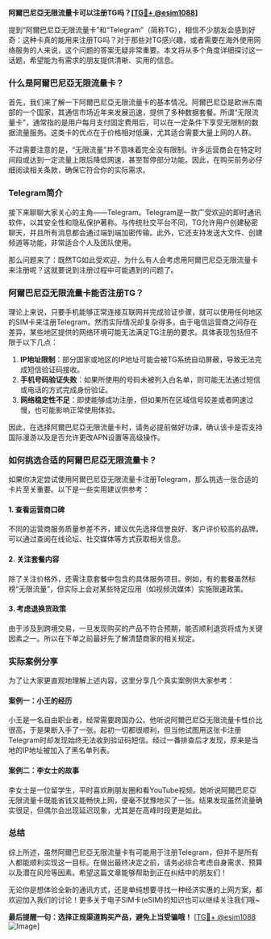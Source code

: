 **阿爾巴尼亞无限流量卡可以注册TG吗？[[TG💪+ @esim1088](https://t.me/s/esim1088)]**

提到“阿爾巴尼亞无限流量卡”和“Telegram”（简称TG），相信不少朋友会感到好奇：这种卡真的能用来注册TG吗？对于那些对TG感兴趣，或者需要在海外使用网络服务的人来说，这个问题的答案无疑非常重要。本文将从多个角度详细探讨这一话题，希望能为有需求的朋友提供清晰、实用的信息。

### 什么是阿爾巴尼亞无限流量卡？

首先，我们来了解一下阿爾巴尼亞无限流量卡的基本情况。阿爾巴尼亞是欧洲东南部的一个国家，其通信市场近年来发展迅速，提供了多种数据套餐。所谓“无限流量卡”，通常指的是用户每月支付固定费用后，可以在一定条件下享受无限制的数据流量服务。这类卡的优点在于价格相对低廉，尤其适合需要大量上网的人群。

不过需要注意的是，“无限流量”并不意味着完全没有限制。许多运营商会在特定时间段或达到一定流量上限后降低网速，甚至暂停部分功能。因此，在购买前务必仔细阅读相关条款，确保它符合你的实际需求。

### Telegram简介

接下来聊聊大家关心的主角——Telegram。Telegram是一款广受欢迎的即时通讯软件，以其安全性和隐私保护著称。与传统社交平台不同，TG允许用户创建秘密聊天，并且所有消息都会通过端到端加密传输。此外，它还支持发送大文件、创建频道等功能，非常适合个人及团队使用。

那么问题来了：既然TG如此受欢迎，为什么有人会考虑用阿爾巴尼亞无限流量卡来注册呢？这就要说到注册过程中可能遇到的问题了。

### 阿爾巴尼亞无限流量卡能否注册TG？

理论上来说，只要手机能够正常连接互联网并完成验证步骤，就可以使用任何地区的SIM卡来注册Telegram。然而实际情况却复杂得多。由于电信运营商之间存在差异，某些地区提供的网络环境可能无法满足TG注册的要求。具体表现包括但不限于以下几点：

1. **IP地址限制**：部分国家或地区的IP地址可能会被TG系统自动屏蔽，导致无法完成短信验证码接收。
2. **手机号码验证失败**：如果所使用的号码未被列入白名单，则可能无法通过短信或电话的方式完成身份验证。
3. **网络稳定性不足**：即使能够成功注册，但如果所在区域信号较差或者网速过慢，也可能影响正常使用体验。

因此，在选择阿爾巴尼亞无限流量卡时，请务必提前做好功课，确认该卡是否支持国际漫游以及是否允许更改APN设置等高级操作。

### 如何挑选合适的阿爾巴尼亞无限流量卡？

如果你决定尝试使用阿爾巴尼亞无限流量卡注册Telegram，那么挑选一张合适的卡片至关重要。以下是一些实用建议供参考：

#### 1. 查看运营商口碑
不同的运营商服务质量参差不齐，建议优先选择信誉良好、客户评价较高的品牌。可以通过查阅在线论坛、社交媒体等方式获取相关信息。

#### 2. 关注套餐内容
除了关注价格外，还需注意套餐中包含的具体服务项目。例如，有的套餐虽然标榜“无限流量”，但实际上会对某些特定应用（如视频流媒体）实施限速政策。

#### 3. 考虑退换货政策
由于涉及到跨境交易，一旦发现购买的产品不符合预期，能否顺利退货将成为关键因素之一。所以在下单之前最好先了解清楚商家的相关规定。

### 实际案例分享

为了让大家更直观地理解上述内容，这里分享几个真实案例供大家参考：

#### 案例一：小王的经历
小王是一名自由职业者，经常需要跨国办公。他听说阿爾巴尼亞无限流量卡性价比很高，于是果断入手了一张。起初一切都很顺利，但当他试图用这张卡注册Telegram时却发现始终无法收到验证码短信。经过一番排查后才发现，原来是当地的IP地址被加入了黑名单列表。

#### 案例二：李女士的故事
李女士是一位留学生，平时喜欢刷朋友圈和看YouTube视频。她听说阿爾巴尼亞无限流量卡既能省钱又能畅快上网，便毫不犹豫地买了一张。结果发现虽然流量确实很足，但偶尔会出现延迟现象，尤其是在高峰时段更是如此。

### 总结

综上所述，虽然阿爾巴尼亞无限流量卡有可能用于注册Telegram，但并不是所有人都能顺利实现这一目标。在做出最终决定之前，请务必综合考虑自身需求、预算以及潜在风险等因素。希望这篇文章能够帮助到正在纠结中的朋友们！

无论你是想体验全新的通讯方式，还是单纯想要寻找一种经济实惠的上网方案，都欢迎加入我们的讨论！更多关于电子SIM卡(eSIM)的知识也可以继续关注我们哦~

**最后提醒一句：选择正规渠道购买产品，避免上当受骗哦！** [[TG💪+ @esim1088](https://t.me/s/esim1088) ![Image](https://i.postimg.cc/4NQfJmqS/Snipaste-2025-05-13-00-14-12.png)]